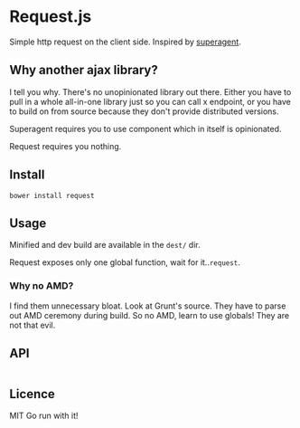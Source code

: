 Request.js
==========

Simple http request on the client side.
Inspired by [superagent](https://github.com/visionmedia/superagent).

## Why another ajax library?

I tell you why. There's no unopinionated library out there.
Either you have to pull in a whole all-in-one library just so you can call x endpoint,
or you have to build on from source because they don't provide distributed versions.

Superagent requires you to use component which in itself is opinionated.

Request requires you nothing.

## Install

    bower install request

## Usage

Minified and dev build are available in the `dest/` dir.

Request exposes only one global function, wait for it..`request`.

### Why no AMD?

I find them unnecessary bloat. Look at Grunt's source. They have to parse out AMD ceremony during build.
So no AMD, learn to use globals! They are not that evil.

## API

```js

```

## Licence

MIT Go run with it!